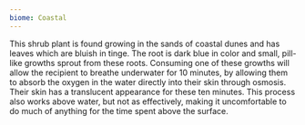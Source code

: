 ```yaml
---
biome: Coastal
---
```

This shrub plant is found growing in the sands of coastal dunes and has leaves which are bluish in tinge. The root is dark blue in color and small, pill-like growths sprout from these roots. Consuming one of these growths will allow the recipient to breathe underwater for 10 minutes, by allowing them to absorb the oxygen in the water directly into their skin through osmosis. Their skin has a translucent appearance for these ten minutes. This process also works above water, but not as effectively, making it uncomfortable to do much of anything for the time spent above the surface. 

